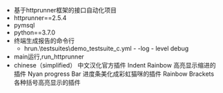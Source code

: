 - 基于httprunner框架的接口自动化项目
- httprunner==2.5.4
- pymsql
- python==3.7.0
- 终端生成报告的命令行
  - hrun.\testsuites\demo_testsuite_c.yml - -log - level debug
- main运行,run_httprunner
- chinese（simplified）
中文汉化官方插件
Indent Rainbow
高亮显示缩进的插件
Nyan progress Bar
进度条美化成彩虹猫咪的插件
Rainbow Brackets
各种括号高亮显示的插件
